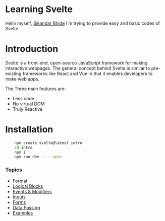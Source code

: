 # Learning Svelte

Hello myself, [Sikandar Bhide](https://github.com/SikandarJODD)
I m trying to provide easy and basic codes of Svelte.

# Introduction

Svelte is a front-end, open-source JavaScript framework for making interactive webpages. The general concept behind Svelte is similar to pre-existing frameworks like React and Vue in that it enables developers to make web apps.

The Three main features are:
- Less code
- No virtual DOM
- Truly Reactive

# Installation

```bash
    npm create svelte@latest intro
    cd intro
    npm i
    npm run dev -- --open
```

### Topics

- [Format](/allreadme/format/struct.md)
- [Logical Blocks](/allreadme/conditional_rendering/struct.md)
- [Events & Modifiers](/allreadme/events/struct.md)
- [Inputs](/allreadme/Inputs/struct.md)
- [Forms](/allreadme/forms/struct.md)
- [Data Passing](/allreadme/Data_Pass/struct.md)
- [Examples](/allreadme/examples/struct.md)
